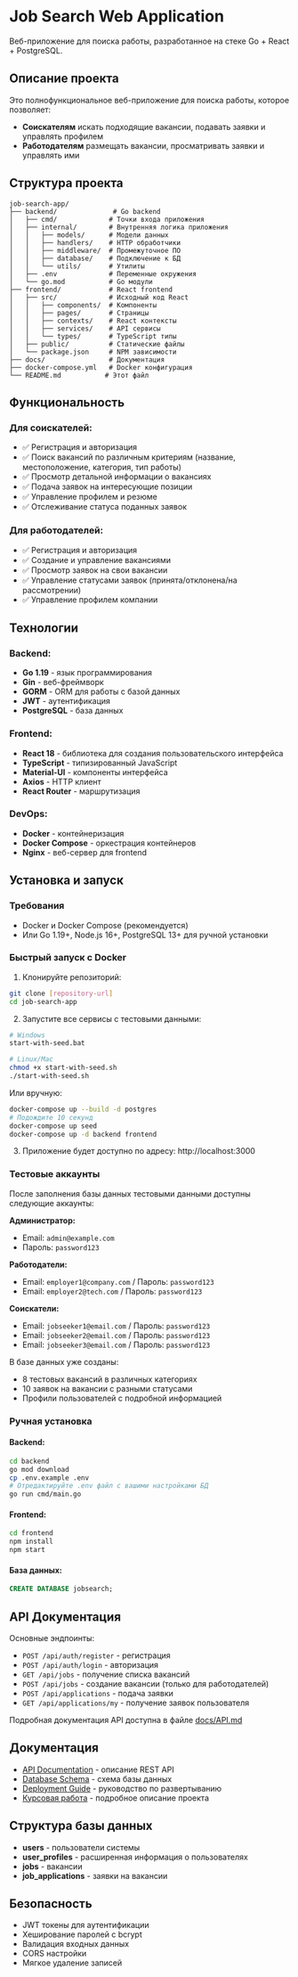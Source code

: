 # Job Search Web Application

Веб-приложение для поиска работы, разработанное на стеке Go + React + PostgreSQL.

## Описание проекта

Это полнофункциональное веб-приложение для поиска работы, которое позволяет:
- **Соискателям** искать подходящие вакансии, подавать заявки и управлять профилем
- **Работодателям** размещать вакансии, просматривать заявки и управлять ими

## Структура проекта

```
job-search-app/
├── backend/              # Go backend
│   ├── cmd/             # Точки входа приложения
│   ├── internal/        # Внутренняя логика приложения
│   │   ├── models/      # Модели данных
│   │   ├── handlers/    # HTTP обработчики
│   │   ├── middleware/  # Промежуточное ПО
│   │   ├── database/    # Подключение к БД
│   │   └── utils/       # Утилиты
│   ├── .env             # Переменные окружения
│   └── go.mod           # Go модули
├── frontend/            # React frontend
│   ├── src/             # Исходный код React
│   │   ├── components/  # Компоненты
│   │   ├── pages/       # Страницы
│   │   ├── contexts/    # React контексты
│   │   ├── services/    # API сервисы
│   │   └── types/       # TypeScript типы
│   ├── public/          # Статические файлы
│   └── package.json     # NPM зависимости
├── docs/                # Документация
├── docker-compose.yml   # Docker конфигурация
└── README.md           # Этот файл
```

## Функциональность

### Для соискателей:
- ✅ Регистрация и авторизация
- ✅ Поиск вакансий по различным критериям (название, местоположение, категория, тип работы)
- ✅ Просмотр детальной информации о вакансиях
- ✅ Подача заявок на интересующие позиции
- ✅ Управление профилем и резюме
- ✅ Отслеживание статуса поданных заявок

### Для работодателей:
- ✅ Регистрация и авторизация
- ✅ Создание и управление вакансиями
- ✅ Просмотр заявок на свои вакансии
- ✅ Управление статусами заявок (принята/отклонена/на рассмотрении)
- ✅ Управление профилем компании

## Технологии

### Backend:
- **Go 1.19** - язык программирования
- **Gin** - веб-фреймворк
- **GORM** - ORM для работы с базой данных
- **JWT** - аутентификация
- **PostgreSQL** - база данных

### Frontend:
- **React 18** - библиотека для создания пользовательского интерфейса
- **TypeScript** - типизированный JavaScript
- **Material-UI** - компоненты интерфейса
- **Axios** - HTTP клиент
- **React Router** - маршрутизация

### DevOps:
- **Docker** - контейнеризация
- **Docker Compose** - оркестрация контейнеров
- **Nginx** - веб-сервер для frontend

## Установка и запуск

### Требования
- Docker и Docker Compose (рекомендуется)
- Или Go 1.19+, Node.js 16+, PostgreSQL 13+ для ручной установки

### Быстрый запуск с Docker

1. Клонируйте репозиторий:
```bash
git clone [repository-url]
cd job-search-app
```

2. Запустите все сервисы с тестовыми данными:
```bash
# Windows
start-with-seed.bat

# Linux/Mac
chmod +x start-with-seed.sh
./start-with-seed.sh
```

Или вручную:
```bash
docker-compose up --build -d postgres
# Подождите 10 секунд
docker-compose up seed
docker-compose up -d backend frontend
```

3. Приложение будет доступно по адресу: http://localhost:3000

### Тестовые аккаунты

После заполнения базы данных тестовыми данными доступны следующие аккаунты:

**Администратор:**
- Email: `admin@example.com`
- Пароль: `password123`

**Работодатели:**
- Email: `employer1@company.com` / Пароль: `password123`
- Email: `employer2@tech.com` / Пароль: `password123`

**Соискатели:**
- Email: `jobseeker1@email.com` / Пароль: `password123`
- Email: `jobseeker2@email.com` / Пароль: `password123`
- Email: `jobseeker3@email.com` / Пароль: `password123`

В базе данных уже созданы:
- 8 тестовых вакансий в различных категориях
- 10 заявок на вакансии с разными статусами
- Профили пользователей с подробной информацией

### Ручная установка

#### Backend:
```bash
cd backend
go mod download
cp .env.example .env
# Отредактируйте .env файл с вашими настройками БД
go run cmd/main.go
```

#### Frontend:
```bash
cd frontend
npm install
npm start
```

#### База данных:
```sql
CREATE DATABASE jobsearch;
```

## API Документация

Основные эндпоинты:

- `POST /api/auth/register` - регистрация
- `POST /api/auth/login` - авторизация
- `GET /api/jobs` - получение списка вакансий
- `POST /api/jobs` - создание вакансии (только для работодателей)
- `POST /api/applications` - подача заявки
- `GET /api/applications/my` - получение заявок пользователя

Подробная документация API доступна в файле [docs/API.md](docs/API.md)

## Документация

- [API Documentation](docs/API.md) - описание REST API
- [Database Schema](docs/DATABASE.md) - схема базы данных
- [Deployment Guide](docs/DEPLOYMENT.md) - руководство по развертыванию
- [Курсовая работа](КУРСОВАЯ_РАБОТА.md) - подробное описание проекта

## Структура базы данных

- **users** - пользователи системы
- **user_profiles** - расширенная информация о пользователях
- **jobs** - вакансии
- **job_applications** - заявки на вакансии

## Безопасность

- JWT токены для аутентификации
- Хеширование паролей с bcrypt
- Валидация входных данных
- CORS настройки
- Мягкое удаление записей


